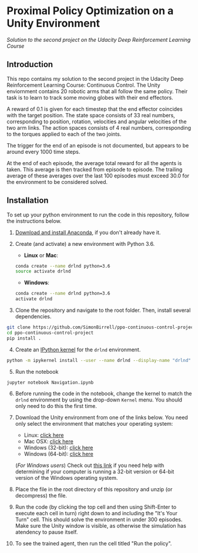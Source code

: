 # Proximal Policy Optimization on a Unity Environment
*Solution to the second project on the Udacity Deep Reinforcement Learning Course*

## Introduction
This repo contains my solution to the second project in the Udacity Deep Reinforcement Learning Course: Continuous Control. The Unity enviornment contains 20 robotic arms that all follow the same policy. Their task is to learn to track some moving globes with their end effectors.

A reward of 0.1 is given for each timestep that the end effector coincides with the target position. 
The state space consists of 33 real numbers, corresponding to position, rotation, velocities and angular velocities of the two arm links.
The action spaces consists of 4 real numbers, corresponding to the torques applied to each of the two joints.

The trigger for the end of an episode is not documented, but appears to be around every 1000 time steps.

At the end of each episode, the average total reward for all the agents is taken. This average is then tracked from episode to episode. The trailing average of these averages over the last 100 episodes must exceed 30.0 for the environment to be considered solved.

## Installation

To set up your python environment to run the code in this repository, follow the instructions below.

1. [Download and install Anaconda](https://www.anaconda.com/download/), if you don't already have it.


2. Create (and activate) a new environment with Python 3.6.

	- __Linux__ or __Mac__: 
	```bash
	conda create --name drlnd python=3.6
	source activate drlnd
	```
	- __Windows__: 
	```bash
	conda create --name drlnd python=3.6 
	activate drlnd
	```
	
3. Clone the repository and navigate to the root folder.  Then, install several dependencies.
```bash
git clone https://github.com/SimonBirrell/ppo-continuous-control-project.git
cd ppo-continuous-control-project
pip install .
```

4. Create an [IPython kernel](http://ipython.readthedocs.io/en/stable/install/kernel_install.html) for the `drlnd` environment.  
```bash
python -m ipykernel install --user --name drlnd --display-name "drlnd"
```

5. Run the notebook
```bash
jupyter notebook Navigation.ipynb
```

6. Before running the code in the notebook, change the kernel to match the `drlnd` environment by using the drop-down `Kernel` menu. You should only need to do this the first time. 

7. Download the Unity environment from one of the links below.  You need only select the environment that matches your operating system:
    - Linux: [click here](https://s3-us-west-1.amazonaws.com/udacity-drlnd/P2/Reacher/Reacher_Linux.zip)
    - Mac OSX: [click here](https://s3-us-west-1.amazonaws.com/udacity-drlnd/P2/Reacher/Reacher.app.zip)
    - Windows (32-bit): [click here](https://s3-us-west-1.amazonaws.com/udacity-drlnd/P2/Reacher/Reacher_Windows_x86.zip)
    - Windows (64-bit): [click here](https://s3-us-west-1.amazonaws.com/udacity-drlnd/P2/Reacher/Reacher_Windows_x86_64.zip)
    
    (_For Windows users_) Check out [this link](https://support.microsoft.com/en-us/help/827218/how-to-determine-whether-a-computer-is-running-a-32-bit-version-or-64) if you need help with determining if your computer is running a 32-bit version or 64-bit version of the Windows operating system.

8. Place the file in the root directory of this repository and unzip (or decompress) the file. 

9. Run the code (by clicking the top cell and then using Shift-Enter to execute each cell in turn) right down to and including the "It's Your Turn" cell. This should solve the environment in under 300 episodes. Make sure the Unity window is visible, as otherwise the simulation has atendency to pause itself.

10. To see the trained agent, then run the cell titled "Run the policy".



